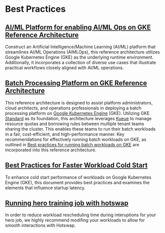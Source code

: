 # Best Practices

## [AI/ML Platform for enabling AI/ML Ops on GKE Reference Architecture](https://github.com/GoogleCloudPlatform/accelerated-platforms/blob/main/docs/platforms/gke-aiml/README.md)

Construct an Artificial Intelligence/Machine Learning (AI/ML) platform that streamlines AI/ML Operations (AIMLOps), this reference architecture utilizes Google Kubernetes Engine (GKE) as the underlying runtime environment. Additionally, it incorporates a collection of diverse use cases that illustrate practical workflows closely aligned with AI/ML operations.

## [Batch Processing Platform on GKE Reference Architecture](/best-practices/gke-batch-refarch/README.md)

This reference architecture is designed to assist platform administrators, cloud architects, and operations professionals in deploying a batch processing platform on [Google Kubernetes Engine](https://cloud.google.com/kubernetes-engine/docs/concepts/kubernetes-engine-overview) (GKE). Utilizing GKE [Standard](https://cloud.google.com/kubernetes-engine/docs/concepts/cluster-architecture#nodes) as its foundation, this architecture leverages [Kueue](https://kueue.sigs.k8s.io/) to manage resource quotas and borrowing rules between multiple tenant teams sharing the cluster. This enables these teams to run their batch workloads in a fair, cost-efficient, and high-performance manner. Key recommendations for effectively running batch workloads on GKE, as outlined in [Best practices for running batch workloads on GKE](https://cloud.google.com/kubernetes-engine/docs/best-practices/batch-platform-on-gke) are incorporated into this reference architecture.

## [Best Practices for Faster Workload Cold Start](/best-practices/startup-latency.md)

To enhance cold start performance of workloads on Google Kubernetes Engine (GKE), this document provides best practices and examines the elements that influence startup latency.

## [Running hero training job with hotswap](/best-practices/hotswap.md)

In order to reduce workload rescheduling time during interuptions for your hero job, we highly recommend modifing your workloads to allow for smooth interactions with Hotswap.

